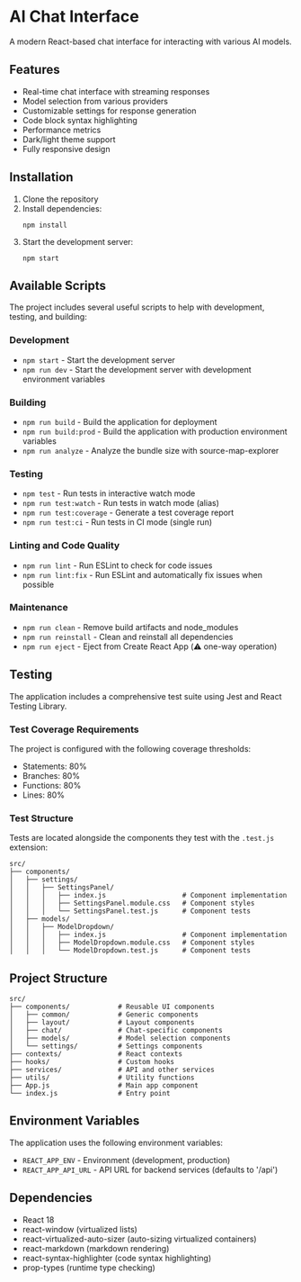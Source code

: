 # AI Chat Interface

A modern React-based chat interface for interacting with various AI models.

## Features

- Real-time chat interface with streaming responses
- Model selection from various providers
- Customizable settings for response generation
- Code block syntax highlighting
- Performance metrics
- Dark/light theme support
- Fully responsive design

## Installation

1. Clone the repository
2. Install dependencies:
   ```
   npm install
   ```
3. Start the development server:
   ```
   npm start
   ```

## Available Scripts

The project includes several useful scripts to help with development, testing, and building:

### Development

- `npm start` - Start the development server
- `npm run dev` - Start the development server with development environment variables

### Building

- `npm run build` - Build the application for deployment
- `npm run build:prod` - Build the application with production environment variables
- `npm run analyze` - Analyze the bundle size with source-map-explorer

### Testing

- `npm test` - Run tests in interactive watch mode
- `npm run test:watch` - Run tests in watch mode (alias)
- `npm run test:coverage` - Generate a test coverage report
- `npm run test:ci` - Run tests in CI mode (single run)

### Linting and Code Quality

- `npm run lint` - Run ESLint to check for code issues
- `npm run lint:fix` - Run ESLint and automatically fix issues when possible

### Maintenance

- `npm run clean` - Remove build artifacts and node_modules
- `npm run reinstall` - Clean and reinstall all dependencies
- `npm run eject` - Eject from Create React App (⚠️ one-way operation)

## Testing

The application includes a comprehensive test suite using Jest and React Testing Library.

### Test Coverage Requirements

The project is configured with the following coverage thresholds:
- Statements: 80%
- Branches: 80%
- Functions: 80%
- Lines: 80%

### Test Structure

Tests are located alongside the components they test with the `.test.js` extension:

```
src/
├── components/
│   ├── settings/
│   │   ├── SettingsPanel/
│   │   │   ├── index.js                   # Component implementation
│   │   │   ├── SettingsPanel.module.css   # Component styles
│   │   │   └── SettingsPanel.test.js      # Component tests
│   ├── models/
│   │   ├── ModelDropdown/
│   │   │   ├── index.js                   # Component implementation
│   │   │   ├── ModelDropdown.module.css   # Component styles
│   │   │   └── ModelDropdown.test.js      # Component tests
```

## Project Structure

```
src/
├── components/            # Reusable UI components
│   ├── common/            # Generic components
│   ├── layout/            # Layout components
│   ├── chat/              # Chat-specific components
│   ├── models/            # Model selection components
│   └── settings/          # Settings components
├── contexts/              # React contexts
├── hooks/                 # Custom hooks
├── services/              # API and other services
├── utils/                 # Utility functions
├── App.js                 # Main app component
└── index.js               # Entry point
```

## Environment Variables

The application uses the following environment variables:

- `REACT_APP_ENV` - Environment (development, production)
- `REACT_APP_API_URL` - API URL for backend services (defaults to '/api')

## Dependencies

- React 18
- react-window (virtualized lists)
- react-virtualized-auto-sizer (auto-sizing virtualized containers)
- react-markdown (markdown rendering)
- react-syntax-highlighter (code syntax highlighting)
- prop-types (runtime type checking) 